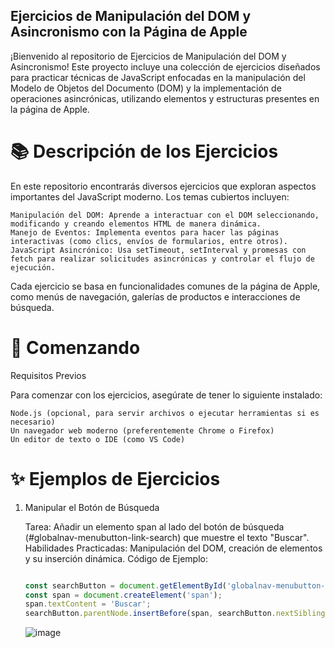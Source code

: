 ## Ejercicios de Manipulación del DOM y Asincronismo con la Página de Apple

¡Bienvenido al repositorio de Ejercicios de Manipulación del DOM y Asincronismo! Este proyecto incluye una colección de ejercicios diseñados para practicar técnicas de JavaScript enfocadas en la manipulación del Modelo de Objetos del Documento (DOM) y la implementación de operaciones asincrónicas, utilizando elementos y estructuras presentes en la página de Apple.

# 📚 Descripción de los Ejercicios

En este repositorio encontrarás diversos ejercicios que exploran aspectos importantes del JavaScript moderno. Los temas cubiertos incluyen:

    Manipulación del DOM: Aprende a interactuar con el DOM seleccionando, modificando y creando elementos HTML de manera dinámica.
    Manejo de Eventos: Implementa eventos para hacer las páginas interactivas (como clics, envíos de formularios, entre otros).
    JavaScript Asincrónico: Usa setTimeout, setInterval y promesas con fetch para realizar solicitudes asincrónicas y controlar el flujo de ejecución.

Cada ejercicio se basa en funcionalidades comunes de la página de Apple, como menús de navegación, galerías de productos e interacciones de búsqueda.

# 🚀 Comenzando

Requisitos Previos

Para comenzar con los ejercicios, asegúrate de tener lo siguiente instalado:

    Node.js (opcional, para servir archivos o ejecutar herramientas si es necesario)
    Un navegador web moderno (preferentemente Chrome o Firefox)
    Un editor de texto o IDE (como VS Code)

# ✨ Ejemplos de Ejercicios

1. Manipular el Botón de Búsqueda

   Tarea: Añadir un elemento span al lado del botón de búsqueda (#globalnav-menubutton-link-search) que muestre el texto "Buscar".
   Habilidades Practicadas: Manipulación del DOM, creación de elementos y su inserción dinámica.
   Código de Ejemplo:

   ```javascript

   const searchButton = document.getElementById('globalnav-menubutton-link-search');
   const span = document.createElement('span');
   span.textContent = 'Buscar';
   searchButton.parentNode.insertBefore(span, searchButton.nextSibling);
    ```
   ![image](https://github.com/user-attachments/assets/2be081f7-cadd-4e00-8c56-cff8984d122e)
